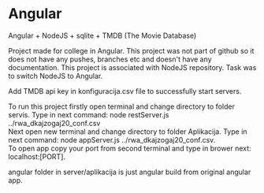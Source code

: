 # Angular  
Angular + NodeJS + sqlite + TMDB (The Movie Database)  

Project made for college in Angular. This project was not part of github so it does not have any pushes, branches etc and doesn't have any documentation. This project is associated with NodeJS repository. Task was to switch NodeJS to Angular.  

Add TMDB api key in konfiguracija.csv file to successfully start servers.  

To run this project firstly open terminal and change directory to folder servis. Type in next command: node restServer.js ../rwa_dkajzogaj20_conf.csv  
Next open new terminal and change directory to folder Aplikacija. Type in next command: node appServer.js ../rwa_dkajzogaj20_conf.csv.  
To open app copy your port from second terminal and type in brower next: localhost:[PORT].  

angular folder in server/aplikacija is just angular build from original angular app.
